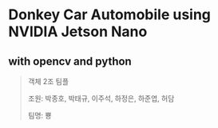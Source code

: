 Donkey Car Automobile using NVIDIA Jetson Nano
===
with opencv and python
---
>객체 2조 팀플
>
>조원: 박종호, 박태규, 이주석, 하정은, 하준엽, 허담
>
>팀명: 뿅
